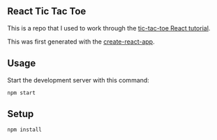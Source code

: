 React Tic Tac Toe
---
 
This is a repo that I used to work through the [tic-tac-toe React tutorial](https://reactjs.org/tutorial/tutorial.html).

This was first generated with the [create-react-app](https://github.com/facebookincubator/create-react-app).
 
Usage
---
 
Start the development server with this command:
 
```
npm start
```
  
Setup
---
 
```
npm install
```
  
